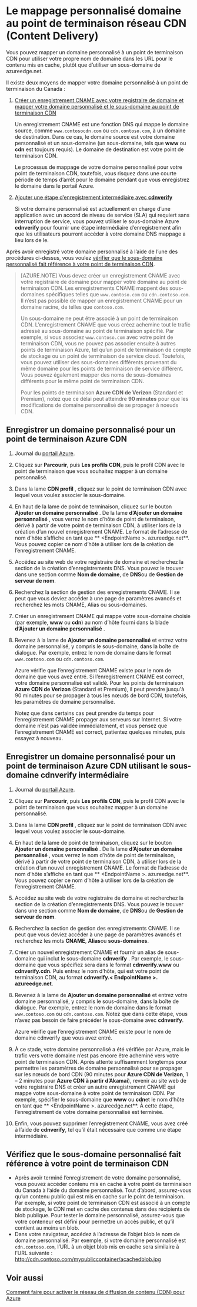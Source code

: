 <properties
     pageTitle="Comment mapper Azure Content Delivery Network (CDN) contenu dans un domaine personnalisé | Microsoft Azure"
     description="Cette rubrique montrent comment mapper un contenu CDN pour un domaine personnalisé."
     services="cdn"
     documentationCenter=""
     authors="camsoper"
     manager="erikre"
     editor=""/>
<tags
     ms.service="cdn"
     ms.workload="media"
     ms.tgt_pltfrm="na"
     ms.devlang="na"
     ms.topic="article"
    ms.date="07/28/2016"
     ms.author="casoper"/>

# <a name="how-to-map-custom-domain-to-content-delivery-network-cdn-endpoint"></a>Le mappage personnalisé domaine au point de terminaison réseau CDN (Content Delivery)
Vous pouvez mapper un domaine personnalisé à un point de terminaison CDN pour utiliser votre propre nom de domaine dans les URL pour le contenu mis en cache, plutôt que d’utiliser un sous-domaine de azureedge.net.

Il existe deux moyens de mapper votre domaine personnalisé à un point de terminaison du Canada :

1. [Créer un enregistrement CNAME avec votre registraire de domaine et mapper votre domaine personnalisé et le sous-domaine au point de terminaison CDN](#register-a-custom-domain-for-an-azure-cdn-endpoint)

    Un enregistrement CNAME est une fonction DNS qui mappe le domaine source, comme `www.contosocdn.com` ou `cdn.contoso.com`, à un domaine de destination. Dans ce cas, le domaine source est votre domaine personnalisé et un sous-domaine (un sous-domaine, tels que **www** ou **cdn** est toujours requis). Le domaine de destination est votre point de terminaison CDN.  

    Le processus de mappage de votre domaine personnalisé pour votre point de terminaison CDN, toutefois, vous risquez dans une courte période de temps d’arrêt pour le domaine pendant que vous enregistrez le domaine dans le portail Azure.

2. [Ajouter une étape d’enregistrement intermédiaire avec **cdnverify**](#register-a-custom-domain-for-an-azure-cdn-endpoint-using-the-intermediary-cdnverify-subdomain)

    Si votre domaine personnalisé est actuellement en charge d’une application avec un accord de niveau de service (SLA) qui requiert sans interruption de service, vous pouvez utiliser le sous-domaine Azure **cdnverify** pour fournir une étape intermédiaire d’enregistrement afin que les utilisateurs pourront accéder à votre domaine DNS mappage a lieu lors de le.  

Après avoir enregistré votre domaine personnalisé à l’aide de l’une des procédures ci-dessus, vous voulez [vérifier que le sous-domaine personnalisé fait référence à votre point de terminaison CDN](#verify-that-the-custom-subdomain-references-your-cdn-endpoint).

> [AZURE.NOTE] Vous devez créer un enregistrement CNAME avec votre registraire de domaine pour mapper votre domaine au point de terminaison CDN. Les enregistrements CNAME mappent des sous-domaines spécifiques telles que `www.contoso.com` ou `cdn.contoso.com`. Il n’est pas possible de mapper un enregistrement CNAME pour un domaine racine, de telles que `contoso.com`.
>    
> Un sous-domaine ne peut être associé à un point de terminaison CDN. L’enregistrement CNAME que vous créez achemine tout le trafic adressé au sous-domaine au point de terminaison spécifié.  Par exemple, si vous associez `www.contoso.com` avec votre point de terminaison CDN, vous ne pouvez pas associer ensuite à autres points de terminaison Azure, tel qu’un point de terminaison de compte de stockage ou un point de terminaison de service cloud. Toutefois, vous pouvez utiliser des sous-domaines différents provenant du même domaine pour les points de terminaison de service différent. Vous pouvez également mapper des noms de sous-domaines différents pour le même point de terminaison CDN.
>
> Pour les points de terminaison **Azure CDN de Verizon** (Standard et Premium), notez que ce délai peut atteindre **90 minutes** pour que les modifications de domaine personnalisé de se propager à noeuds CDN.

## <a name="register-a-custom-domain-for-an-azure-cdn-endpoint"></a>Enregistrer un domaine personnalisé pour un point de terminaison Azure CDN

1.  Journal du [portail Azure](https://portal.azure.com/).
2.  Cliquez sur **Parcourir**, puis **Les profils CDN**, puis le profil CDN avec le point de terminaison que vous souhaitez mapper à un domaine personnalisé.  
3.  Dans la lame **CDN profil** , cliquez sur le point de terminaison CDN avec lequel vous voulez associer le sous-domaine.
4.  En haut de la lame de point de terminaison, cliquez sur le bouton **Ajouter un domaine personnalisé** .  De la lame **d’Ajouter un domaine personnalisé** , vous verrez le nom d’hôte de point de terminaison, dérivé à partir de votre point de terminaison CDN, à utiliser lors de la création d’un nouvel enregistrement CNAME. Le format de l’adresse de nom d’hôte s’affiche en tant que ** &lt;EndpointName >. azureedge.net**.  Vous pouvez copier ce nom d’hôte à utiliser lors de la création de l’enregistrement CNAME.  
5.  Accédez au site web de votre registraire de domaine et recherchez la section de la création d’enregistrements DNS. Vous pouvez le trouver dans une section comme **Nom de domaine**, de **DNS**ou de **Gestion de serveur de nom**.
6.  Recherchez la section de gestion des enregistrements CNAME. Il se peut que vous deviez accéder à une page de paramètres avancés et recherchez les mots CNAME, Alias ou sous-domaines.
7.  Créer un enregistrement CNAME qui mappe votre sous-domaine choisie (par exemple, **www** ou **cdn**) au nom d’hôte fourni dans la blade **d’Ajouter un domaine personnalisé** .
8.  Revenez à la lame de **Ajouter un domaine personnalisé** et entrez votre domaine personnalisé, y compris le sous-domaine, dans la boîte de dialogue. Par exemple, entrez le nom de domaine dans le format `www.contoso.com` ou `cdn.contoso.com`.   

    Azure vérifie que l’enregistrement CNAME existe pour le nom de domaine que vous avez entré. Si l’enregistrement CNAME est correct, votre domaine personnalisé est validé.  Pour les points de terminaison **Azure CDN de Verizon** (Standard et Premium), il peut prendre jusqu'à 90 minutes pour se propager à tous les nœuds de bord CDN, toutefois, les paramètres de domaine personnalisé.  

    Notez que dans certains cas peut prendre du temps pour l’enregistrement CNAME propager aux serveurs sur Internet. Si votre domaine n’est pas validée immédiatement, et vous pensez que l’enregistrement CNAME est correct, patientez quelques minutes, puis essayez à nouveau.


## <a name="register-a-custom-domain-for-an-azure-cdn-endpoint-using-the-intermediary-cdnverify-subdomain"></a>Enregistrer un domaine personnalisé pour un point de terminaison Azure CDN utilisant le sous-domaine cdnverify intermédiaire  

1. Journal du [portail Azure](https://portal.azure.com/).
2. Cliquez sur **Parcourir**, puis **Les profils CDN**, puis le profil CDN avec le point de terminaison que vous souhaitez mapper à un domaine personnalisé.  
3. Dans la lame **CDN profil** , cliquez sur le point de terminaison CDN avec lequel vous voulez associer le sous-domaine.
4. En haut de la lame de point de terminaison, cliquez sur le bouton **Ajouter un domaine personnalisé** .  De la lame **d’Ajouter un domaine personnalisé** , vous verrez le nom d’hôte de point de terminaison, dérivé à partir de votre point de terminaison CDN, à utiliser lors de la création d’un nouvel enregistrement CNAME. Le format de l’adresse de nom d’hôte s’affiche en tant que ** &lt;EndpointName >. azureedge.net**.  Vous pouvez copier ce nom d’hôte à utiliser lors de la création de l’enregistrement CNAME.
5. Accédez au site web de votre registraire de domaine et recherchez la section de la création d’enregistrements DNS. Vous pouvez le trouver dans une section comme **Nom de domaine**, de **DNS**ou de **Gestion de serveur de nom**.
6. Recherchez la section de gestion des enregistrements CNAME. Il se peut que vous deviez accéder à une page de paramètres avancés et recherchez les mots **CNAME**, **Alias**ou **sous-domaines**.
7. Créer un nouvel enregistrement CNAME et fournir un alias de sous-domaine qui inclut le sous-domaine **cdnverify** . Par exemple, le sous-domaine que vous spécifiez sera dans le format **cdnverify.www** ou **cdnverify.cdn**. Puis entrez le nom d’hôte, qui est votre point de terminaison CDN, au format **cdnverify.&lt; EndpointName >. azureedge.net**.
8. Revenez à la lame de **Ajouter un domaine personnalisé** et entrez votre domaine personnalisé, y compris le sous-domaine, dans la boîte de dialogue. Par exemple, entrez le nom de domaine dans le format `www.contoso.com` ou `cdn.contoso.com`. Notez que dans cette étape, vous n’avez pas besoin de faire précéder le sous-domaine avec **cdnverify**.  

    Azure vérifie que l’enregistrement CNAME existe pour le nom de domaine cdnverify que vous avez entré.
9. À ce stade, votre domaine personnalisé a été vérifiée par Azure, mais le trafic vers votre domaine n’est pas encore être acheminé vers votre point de terminaison CDN. Après attente suffisamment longtemps pour permettre les paramètres de domaine personnalisé pour se propager sur les nœuds de bord CDN (90 minutes pour **Azure CDN de Verizon**, 1 – 2 minutes pour **Azure CDN à partir d’Akamai**), revenir au site web de votre registraire DNS et créer un autre enregistrement CNAME qui mappe votre sous-domaine à votre point de terminaison CDN. Par exemple, spécifier le sous-domaine que **www** ou **cdn**et le nom d’hôte en tant que ** &lt;EndpointName >. azureedge.net**. À cette étape, l’enregistrement de votre domaine personnalisé est terminée.
10. Enfin, vous pouvez supprimer l’enregistrement CNAME, vous avez créé à l’aide de **cdnverify**, tel qu’il était nécessaire que comme une étape intermédiaire.  


## <a name="verify-that-the-custom-subdomain-references-your-cdn-endpoint"></a>Vérifiez que le sous-domaine personnalisé fait référence à votre point de terminaison CDN

- Après avoir terminé l’enregistrement de votre domaine personnalisé, vous pouvez accéder contenu mis en cache à votre point de terminaison du Canada à l’aide du domaine personnalisé.
Tout d’abord, assurez-vous qu’un contenu public qui est mis en cache sur le point de terminaison. Par exemple, si votre point de terminaison CDN est associé à un compte de stockage, le CDN met en cache des contenus dans des récipients de blob publique. Pour tester le domaine personnalisé, assurez-vous que votre conteneur est défini pour permettre un accès public, et qu’il contient au moins un blob.
- Dans votre navigateur, accédez à l’adresse de l’objet blob le nom de domaine personnalisé. Par exemple, si votre domaine personnalisé est `cdn.contoso.com`, l’URL à un objet blob mis en cache sera similaire à l’URL suivante : http://cdn.contoso.com/mypubliccontainer/acachedblob.jpg

## <a name="see-also"></a>Voir aussi

[Comment faire pour activer le réseau de diffusion de contenu (CDN) pour Azure](./cdn-create-new-endpoint.md)  
